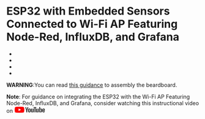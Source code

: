 # ESP32 with Embedded Sensors Connected to Wi-Fi AP Featuring Node-Red, InfluxDB, and Grafana

* 
*
*
*

**WARNING**:You can read [this guidance](ESP32_Thing_Sensors/ReadMe.adoc) to assembly the beardboard.

**Note**: For guidance on integrating the ESP32 with the Wi-Fi AP Featuring Node-Red, InfluxDB, and Grafana, consider watching this instructional video on <a href="https://www.youtube.com/watch?v=_DO2wHI6JWQ"> <img src="../../../images/youtube.jpg" alt="youtube" width="80" height="17" /> </a>


